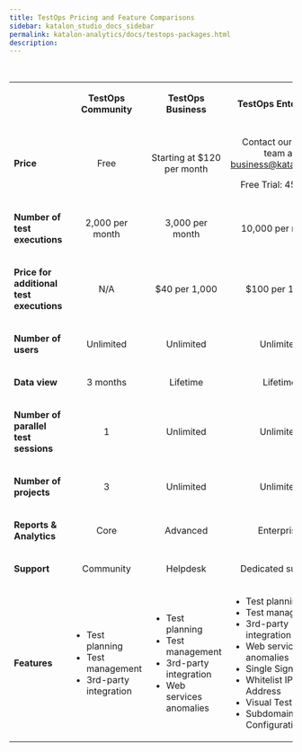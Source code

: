 ```yaml
---
title: TestOps Pricing and Feature Comparisons
sidebar: katalon_studio_docs_sidebar
permalink: katalon-analytics/docs/testops-packages.html 
description:
---
```


<p>&nbsp;</p>
<table>
<tbody>
<tr>
<td>&nbsp;</td>
<td style="text-align: center;">
<p><strong>TestOps Community</strong></p>
</td>
<td style="text-align: center;">
<p><strong>TestOps Business</strong></p>
</td>
<td style="text-align: center;">
<p><strong>TestOps Enterprise</strong></p>
</td>
</tr>
<tr>
<td>
<p><strong>Price</strong></p>
</td>
<td style="text-align: center;">
<p><span style="font-weight: 400;">Free</span></p>
</td>
<td style="text-align: center;">
<p><span style="font-weight: 400;">Starting at $120 per month</span></p>
</td>
<td style="text-align: center;">
<p><span style="font-weight: 400;">Contact</span>&nbsp;our Sales team at <a href="mailto:business@katalon.com">business@katalon.com</a></p>
<p><span style="font-weight: 400;">Free Trial: 45 days</span></p>
</td>
</tr>
<tr>
<td>
<p><strong>Number of test executions</strong></p>
</td>
<td style="text-align: center;">
<p><span style="font-weight: 400;">2,000 per month</span></p>
</td>
<td style="text-align: center;">
<p><span style="font-weight: 400;">3,000 per month</span></p>
</td>
<td style="text-align: center;">
<p><span style="font-weight: 400;">10,000 per month</span></p>
</td>
</tr>
<tr>
<td>
<p><strong>Price for additional test executions</strong></p>
</td>
<td style="text-align: center;">
<p><span style="font-weight: 400;">N/A</span></p>
</td>
<td style="text-align: center;">
<p><span style="font-weight: 400;">$40 per 1,000</span></p>
</td>
<td style="text-align: center;">
<p><span style="font-weight: 400;">$100 per 1,000</span></p>
</td>
</tr>
<tr>
<td>
<p><strong>Number of users</strong></p>
</td>
<td style="text-align: center;">
<p><span style="font-weight: 400;">Unlimited</span></p>
</td>
<td style="text-align: center;">
<p><span style="font-weight: 400;">Unlimited</span></p>
</td>
<td style="text-align: center;">
<p><span style="font-weight: 400;">Unlimited</span></p>
</td>
</tr>
<tr>
<td>
<p><strong>Data view</strong></p>
</td>
<td style="text-align: center;">
<p><span style="font-weight: 400;">3 months</span></p>
</td>
<td style="text-align: center;">
<p><span style="font-weight: 400;">Lifetime</span></p>
</td>
<td style="text-align: center;">
<p><span style="font-weight: 400;">Lifetime</span></p>
</td>
</tr>
<tr>
<td>
<p><strong>Number of parallel test sessions</strong></p>
</td>
<td style="text-align: center;">
<p><span style="font-weight: 400;">1</span></p>
</td>
<td style="text-align: center;">
<p><span style="font-weight: 400;">Unlimited</span></p>
</td>
<td style="text-align: center;">
<p><span style="font-weight: 400;">Unlimited</span></p>
</td>
</tr>
<tr>
<td>
<p><strong>Number of projects</strong></p>
</td>
<td style="text-align: center;">
<p><span style="font-weight: 400;">3</span></p>
</td>
<td style="text-align: center;">
<p><span style="font-weight: 400;">Unlimited</span></p>
</td>
<td style="text-align: center;">
<p><span style="font-weight: 400;">Unlimited</span></p>
</td>
</tr>
<tr>
<td>
<p><strong>Reports &amp; Analytics</strong></p>
</td>
<td style="text-align: center;">
<p><span style="font-weight: 400;">Core</span></p>
</td>
<td style="text-align: center;">
<p><span style="font-weight: 400;">Advanced</span></p>
</td>
<td style="text-align: center;">
<p><span style="font-weight: 400;">Enterprise</span></p>
</td>
</tr>
<tr>
<td>
<p><strong>Support</strong></p>
</td>
<td style="text-align: center;">
<p><span style="font-weight: 400;">Community</span></p>
</td>
<td style="text-align: center;">
<p><span style="font-weight: 400;">Helpdesk</span></p>
</td>
<td style="text-align: center;">
<p><span style="font-weight: 400;">Dedicated support</span></p>
</td>
</tr>
<tr>
<td>
<p><strong>Features</strong></p>
</td>
<td>
<ul>
<li style="font-weight: 400;"><span style="font-weight: 400;">Test planning</span></li>
<li style="font-weight: 400;"><span style="font-weight: 400;">Test management</span></li>
<li style="font-weight: 400;"><span style="font-weight: 400;">3rd-party integration</span></li>
</ul>
</td>
<td>
<ul>
<li style="font-weight: 400;"><span style="font-weight: 400;">Test planning</span></li>
<li style="font-weight: 400;"><span style="font-weight: 400;">Test management</span></li>
<li style="font-weight: 400;"><span style="font-weight: 400;">3rd-party integration</span></li>
<li style="font-weight: 400;"><span style="font-weight: 400;">Web services anomalies</span></li>
</ul>
</td>
<td>
<ul>
<li style="font-weight: 400;"><span style="font-weight: 400;">Test planning</span></li>
<li style="font-weight: 400;"><span style="font-weight: 400;">Test management</span></li>
<li style="font-weight: 400;"><span style="font-weight: 400;">3rd-party integration</span></li>
<li style="font-weight: 400;"><span style="font-weight: 400;">Web services anomalies</span></li>
<li style="font-weight: 400;"><span style="font-weight: 400;">Single Sign-On</span></li>
<li style="font-weight: 400;"><span style="font-weight: 400;">Whitelist IP Address</span></li>
<li style="font-weight: 400;"><span style="font-weight: 400;">Visual Testing</span></li>
<li style="font-weight: 400;"><span style="font-weight: 400;">Subdomain Configuration</span></li>
</ul>
</td>
</tr>
</tbody>
</table>
<p>&nbsp;</p>